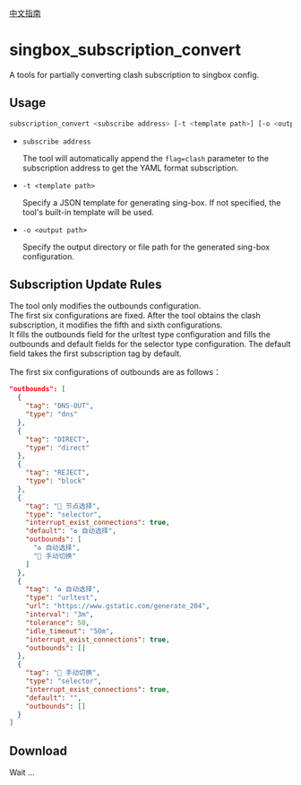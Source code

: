 [中文指南](https://blog.picopock.com/2023/02/12/debian/debian/#%E9%83%A8%E7%BD%B2-singBox-%E5%AE%B9%E5%99%A8)

# singbox_subscription_convert

A tools for partially converting clash subscription to singbox config.

## Usage

```sh
subscription_convert <subscribe address> [-t <template path>] [-o <output path>]
```

- `subscribe address`

  The tool will automatically append the `flag=clash` parameter to the subscription address to get the YAML format subscription.

- `-t <template path>`

  Specify a JSON template for generating sing-box. If not specified, the tool's built-in template will be used.

- `-o <output path>`

  Specify the output directory or file path for the generated sing-box configuration.

## Subscription Update Rules

The tool only modifies the outbounds configuration.  
The first six configurations are fixed. After the tool obtains the clash subscription, it modifies the fifth and sixth configurations.  
It fills the outbounds field for the urltest type configuration and fills the outbounds and default fields for the selector type configuration. The default field takes the first subscription tag by default.

The first six configurations of outbounds are as follows：

```json
"outbounds": [
  {
    "tag": "DNS-OUT",
    "type": "dns"
  },
  {
    "tag": "DIRECT",
    "type": "direct"
  },
  {
    "tag": "REJECT",
    "type": "block"
  },
  {
    "tag": "🚀 节点选择",
    "type": "selector",
    "interrupt_exist_connections": true,
    "default": "♻️ 自动选择",
    "outbounds": [
      "♻️ 自动选择",
      "🚀 手动切换"
    ]
  },
  {
    "tag": "♻️ 自动选择",
    "type": "urltest",
    "url": "https://www.gstatic.com/generate_204",
    "interval": "3m",
    "tolerance": 50,
    "idle_timeout": "50m",
    "interrupt_exist_connections": true,
    "outbounds": []
  },
  {
    "tag": "🚀 手动切换",
    "type": "selector",
    "interrupt_exist_connections": true,
    "default": "",
    "outbounds": []
  }
]
```

## Download

Wait ...